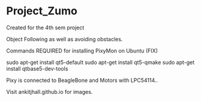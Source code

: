 # Project_Zumo
Created for the 4th sem project

Object Following as well as avoiding obstacles.

Commands REQUIRED for installing PixyMon on Ubuntu (FIX)

sudo apt-get install qt5-default
sudo apt-get install qt5-qmake
sudo apt-get install qtbase5-dev-tools

Pixy is connected to BeagleBone and Motors with LPC54114..

Visit ankitjhall.github.io for images.
